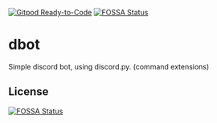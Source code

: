 [![Gitpod Ready-to-Code](https://img.shields.io/badge/Gitpod-Ready--to--Code-blue?logo=gitpod)](https://gitpod.io/#https://github.com/kcomain/dbot) [![FOSSA Status](https://app.fossa.com/api/projects/git%2Bgithub.com%2Fkcomain%2Fdbot.svg?type=shield)](https://app.fossa.com/projects/git%2Bgithub.com%2Fkcomain%2Fdbot?ref=badge_shield)



# dbot

Simple discord bot, using discord.py.
(command extensions)


## License
[![FOSSA Status](https://app.fossa.com/api/projects/git%2Bgithub.com%2Fkcomain%2Fdbot.svg?type=large)](https://app.fossa.com/projects/git%2Bgithub.com%2Fkcomain%2Fdbot?ref=badge_large)